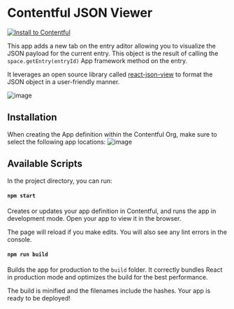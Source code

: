 
# Contentful JSON Viewer 
[![Install to Contentful](https://www.ctfstatic.com/button/install-small.svg)](https://app.contentful.com/deeplink?link=apps&id=4bRzX5Wgvdb1GrEs4YalQM)


This app adds a new tab on the entry aditor allowing you to visualize the JSON payload for the current entry. This object is the result of calling the `space.getEntry(entryId)` App framework method on the entry.

It leverages an open source library called [react-json-view](https://github.com/mac-s-g/react-json-view) to format the JSON object in a user-friendly manner.

![image](https://user-images.githubusercontent.com/840764/125956326-49ee7285-85aa-4d74-a223-aa09c2fc45aa.png)

## Installation

When creating the App definition within the Contentful Org, make sure to select the following app locations:
![image](https://user-images.githubusercontent.com/840764/125956578-c0775b00-3b67-4d53-bf73-dd7b17f5dd71.png)


## Available Scripts

In the project directory, you can run:

#### `npm start`

Creates or updates your app definition in Contentful, and runs the app in development mode.
Open your app to view it in the browser.

The page will reload if you make edits.
You will also see any lint errors in the console.

#### `npm run build`

Builds the app for production to the `build` folder.
It correctly bundles React in production mode and optimizes the build for the best performance.

The build is minified and the filenames include the hashes.
Your app is ready to be deployed!

